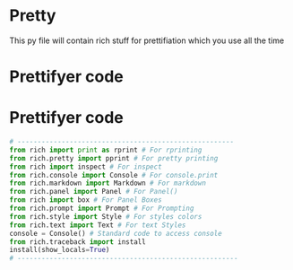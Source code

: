 # Pretty 

This py file will contain rich stuff for prettifiation which you use all the time

# Prettifyer code

# Prettifyer code

```py
# ------------------------------------------------------
from rich import print as rprint # For rprinting
from rich.pretty import pprint # For pretty printing
from rich import inspect # For inspect
from rich.console import Console # For console.print
from rich.markdown import Markdown # For markdown
from rich.panel import Panel # For Panel()
from rich import box # For Panel Boxes
from rich.prompt import Prompt # For Prompting 
from rich.style import Style # For styles colors
from rich.text import Text # For text Styles
console = Console() # Standard code to access console
from rich.traceback import install
install(show_locals=True)
# -------------------------------------------------------

```